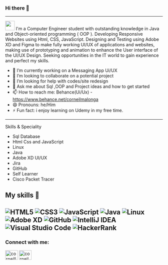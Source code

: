 ### Hi there 👋

<!--
**corneillemalkab/corneillemalkab** is a ✨ _special_ ✨ repository because its `README.md` (this file) appears on your GitHub profile.<!-->


--------------------------------------------------------------------------------------------------------------------------
<img src="https://raw.githubusercontent.com/iampavangandhi/iampavangandhi/master/gifs/Hi.gif" width="30px"> I'm a Computer Engineer student with outstanding knowledge in Java and Object-oriented programming ( OOP ). Developing Responsive Websites using Html, CSS, JavaScript. Designing and Testing using Adobe XD and Figma to make fully working UI/UX of applications and websites, making use of prototyping and animation to enhance the User interface of the UI/UX Design. Seeking opportunities in the IT world to gain experience and perfect my skills.

- 🔭 I’m currently working on a Messaging App Ui/UX
- 👯 I’m looking to collaborate on a potential project
- 🤔 I’m looking for help with codes/site redesign
- 💬 Ask me about Sql ,OOP and Project ideas and how to get started
- 📫 How to reach me: Behance(Ui/Ux) - https://www.behance.net/corneilmalonga
- 😄 Pronouns: he/Him
- ⚡ Fun fact: i enjoy learning on Udemy in my free time.
---------------------------------------------------------------------------------------------------------------------------
Skills & Speciality
- Sql Database
- Html Css and JavaScript
- Linux 
- Java
- Adobe XD UI/UX
- Jira 
- GitHub
- Self Learner
- Cisco Packet Tracer
## My skills 🚀
<img alt="HTML5" src="https://img.shields.io/badge/html5-%23E34F26.svg?style=for-the-badge&logo=html5&logoColor=white"/> <img alt="CSS3" src="https://img.shields.io/badge/css3-%231572B6.svg?style=for-the-badge&logo=css3&logoColor=white"/> <img alt="JavaScript" src="https://img.shields.io/badge/javascript-%23323330.svg?style=for-the-badge&logo=javascript&logoColor=%23F7DF1E"/> <img alt="Java" src="https://img.shields.io/badge/java-%23ED8B00.svg?style=for-the-badge&logo=java&logoColor=white"/> <img alt="Linux" src="https://img.shields.io/badge/Linux-FCC624?style=for-the-badge&logo=linux&logoColor=black">  <img alt="Adobe XD" src="https://img.shields.io/badge/adobexd-%23FF26BE.svg?style=for-the-badge&logo=adobexd&logoColor=white"/> <img alt="GitHub" src="https://img.shields.io/badge/github-%23121011.svg?style=for-the-badge&logo=github&logoColor=white"/> <img alt="IntelliJ IDEA" src="https://img.shields.io/badge/IntelliJIDEA-000000.svg?style=for-the-badge&logo=intellij-idea&logoColor=white"/> <img alt="Visual Studio Code" src="https://img.shields.io/badge/VisualStudioCode-0078d7.svg?style=for-the-badge&logo=visual-studio-code&logoColor=white"/> <img alt="HackerRank" src="https://img.shields.io/badge/-Hackerrank-2EC866?style=for-the-badge&logo=HackerRank&logoColor=white"/> 
---------------------------------------------------------------------------------------------------------------------------
<h3 align="left">Connect with me:</h3>
<p align="left">
<a href="https://www.hackerrank.com/corneillemalong1" target="blank"><img align="center" src="https://raw.githubusercontent.com/rahuldkjain/github-profile-readme-generator/master/src/images/icons/Social/hackerrank.svg" alt="corneillemalong1" height="30" width="40" /></a>
<a href="https://www.behance.net/corneilmalonga" target="blank"><img align="center" src="https://raw.githubusercontent.com/rahuldkjain/github-profile-readme-generator/master/src/images/icons/Social/behance.svg" alt="corneilmalonga" height="30" width="40" /></a>
</p>
